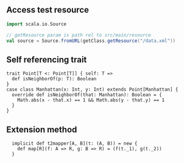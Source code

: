## Access test resource
```scala
import scala.io.Source

// getResource param is path rel to src/main/resource
val source = Source.fromURL(getClass.getResource("/data.xml"))
```

## Self referencing trait

```
trait Point[T <: Point[T]] { self: T =>
  def isNeighborOf(p: T): Boolean
}
case class Manhattan(x: Int, y: Int) extends Point[Manhattan] {
  override def isNeighborOf(that: Manhattan): Boolean = {
    Math.abs(x - that.x) == 1 && Math.abs(y - that.y) == 1
  }
}
```

## Extension method

```
  implicit def t2mapper[A, B](t: (A, B)) = new {
    def map[R](f: A => R, g: B => R) = (f(t._1), g(t._2))
  }

```

